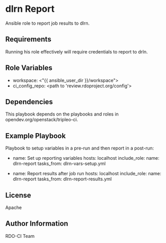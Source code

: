 dlrn Report
===========

Ansible role to report job results to dlrn.

Requirements
------------

Running his role effectively will require credentials to report to drln.

Role Variables
--------------

- workspace: <"{{ ansible_user_dir }}/workspace">
- ci_config_repo: <path to 'review.rdoproject.org/config'>

Dependencies
------------

This playbook depends on the playbooks and roles in opendev.org/openstack/tripleo-ci.

Example Playbook
----------------

Playbook to setup variables in a pre-run and then report in a post-run:

- name: Set up reporting variables
  hosts: localhost
  include_role:
    name: dlrn-report
    tasks_from: dlrn-vars-setup.yml

- name: Report results after job run
  hosts: localhost
  include_role:
    name: dlrn-report
    tasks_from: dlrn-report-results.yml

License
-------

Apache

Author Information
------------------

RDO-CI Team

